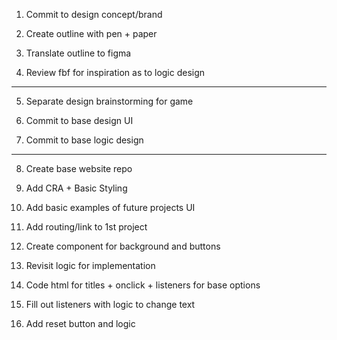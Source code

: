 1. Commit to design concept/brand

2. Create outline with pen + paper

3. Translate outline to figma

4. Review fbf for inspiration as to logic design

-------------

5. Separate design brainstorming for game

6. Commit to base design UI

7. Commit to base logic design

--------------

8. Create base website repo

9. Add CRA + Basic Styling

10. Add basic examples of future projects UI

11. Add routing/link to 1st project

12. Create component for background and buttons

13. Revisit logic for implementation

14. Code html for titles + onclick + listeners for base options

15. Fill out listeners with logic to change text

16. Add reset button and logic